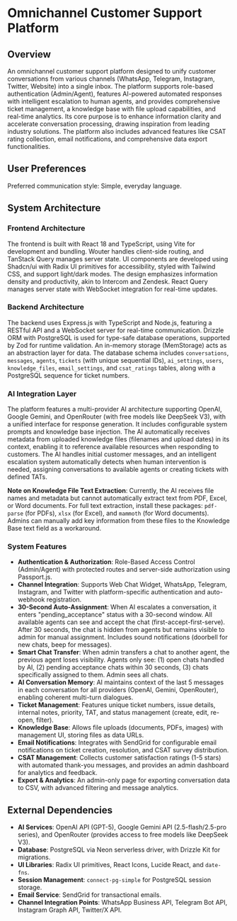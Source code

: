# Omnichannel Customer Support Platform

## Overview

An omnichannel customer support platform designed to unify customer conversations from various channels (WhatsApp, Telegram, Instagram, Twitter, Website) into a single inbox. The platform supports role-based authentication (Admin/Agent), features AI-powered automated responses with intelligent escalation to human agents, and provides comprehensive ticket management, a knowledge base with file upload capabilities, and real-time analytics. Its core purpose is to enhance information clarity and accelerate conversation processing, drawing inspiration from leading industry solutions. The platform also includes advanced features like CSAT rating collection, email notifications, and comprehensive data export functionalities.

## User Preferences

Preferred communication style: Simple, everyday language.

## System Architecture

### Frontend Architecture

The frontend is built with React 18 and TypeScript, using Vite for development and bundling. Wouter handles client-side routing, and TanStack Query manages server state. UI components are developed using Shadcn/ui with Radix UI primitives for accessibility, styled with Tailwind CSS, and support light/dark modes. The design emphasizes information density and productivity, akin to Intercom and Zendesk. React Query manages server state with WebSocket integration for real-time updates.

### Backend Architecture

The backend uses Express.js with TypeScript and Node.js, featuring a RESTful API and a WebSocket server for real-time communication. Drizzle ORM with PostgreSQL is used for type-safe database operations, supported by Zod for runtime validation. An in-memory storage (MemStorage) acts as an abstraction layer for data. The database schema includes `conversations`, `messages`, `agents`, `tickets` (with unique sequential IDs), `ai_settings`, `users`, `knowledge_files`, `email_settings`, and `csat_ratings` tables, along with a PostgreSQL sequence for ticket numbers.

### AI Integration Layer

The platform features a multi-provider AI architecture supporting OpenAI, Google Gemini, and OpenRouter (with free models like DeepSeek V3), with a unified interface for response generation. It includes configurable system prompts and knowledge base injection. The AI automatically receives metadata from uploaded knowledge files (filenames and upload dates) in its context, enabling it to reference available resources when responding to customers. The AI handles initial customer messages, and an intelligent escalation system automatically detects when human intervention is needed, assigning conversations to available agents or creating tickets with defined TATs.

**Note on Knowledge File Text Extraction**: Currently, the AI receives file names and metadata but cannot automatically extract text from PDF, Excel, or Word documents. For full text extraction, install these packages: `pdf-parse` (for PDFs), `xlsx` (for Excel), and `mammoth` (for Word documents). Admins can manually add key information from these files to the Knowledge Base text field as a workaround.

### System Features

- **Authentication & Authorization**: Role-Based Access Control (Admin/Agent) with protected routes and server-side authorization using Passport.js.
- **Channel Integration**: Supports Web Chat Widget, WhatsApp, Telegram, Instagram, and Twitter with platform-specific authentication and auto-webhook registration.
- **30-Second Auto-Assignment**: When AI escalates a conversation, it enters "pending_acceptance" status with a 30-second window. All available agents can see and accept the chat (first-accept-first-serve). After 30 seconds, the chat is hidden from agents but remains visible to admin for manual assignment. Includes sound notifications (doorbell for new chats, beep for messages).
- **Smart Chat Transfer**: When admin transfers a chat to another agent, the previous agent loses visibility. Agents only see: (1) open chats handled by AI, (2) pending acceptance chats within 30 seconds, (3) chats specifically assigned to them. Admin sees all chats.
- **AI Conversation Memory**: AI maintains context of the last 5 messages in each conversation for all providers (OpenAI, Gemini, OpenRouter), enabling coherent multi-turn dialogues.
- **Ticket Management**: Features unique ticket numbers, issue details, internal notes, priority, TAT, and status management (create, edit, re-open, filter).
- **Knowledge Base**: Allows file uploads (documents, PDFs, images) with management UI, storing files as data URLs.
- **Email Notifications**: Integrates with SendGrid for configurable email notifications on ticket creation, resolution, and CSAT survey distribution.
- **CSAT Management**: Collects customer satisfaction ratings (1-5 stars) with automated thank-you messages, and provides an admin dashboard for analytics and feedback.
- **Export & Analytics**: An admin-only page for exporting conversation data to CSV, with advanced filtering and message analytics.

## External Dependencies

- **AI Services**: OpenAI API (GPT-5), Google Gemini API (2.5-flash/2.5-pro series), and OpenRouter (provides access to free models like DeepSeek V3).
- **Database**: PostgreSQL via Neon serverless driver, with Drizzle Kit for migrations.
- **UI Libraries**: Radix UI primitives, React Icons, Lucide React, and `date-fns`.
- **Session Management**: `connect-pg-simple` for PostgreSQL session storage.
- **Email Service**: SendGrid for transactional emails.
- **Channel Integration Points**: WhatsApp Business API, Telegram Bot API, Instagram Graph API, Twitter/X API.